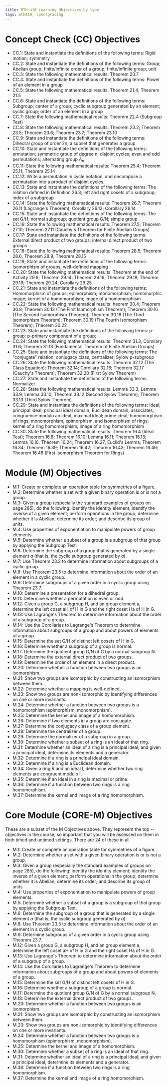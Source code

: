 ```yaml
---
title: MTH 410 Learning Objectives by type
tags: mth410, specsgrading
---
```


# Concept Check (CC) Objectives

+ CC.1: State and instantiate the definitions of the following terms: Rigid motion; symmetry
+ CC.2: State and instantiate the definitions of the following terms: Group; Abelian group; finite/infinite order of a group; finite/infinite group; unit
+ CC.3: State the following mathematical results: Theorem 20.7
+ CC.4: State and instantiate the definitions of the following terms: Power of an element in a group
+ CC.5: State the following mathematical results: Theorem 21.4; Theorem 21.5
+ CC.6: State and instantiate the definitions of the following terms: Subgroup; center of a group; cyclic subgroup generated by an element; cyclic group; order of an element in a group
+ CC.7: State the following mathematical results: Theorem 22.4 (Subgroup Test)
+ CC.8: State the following mathematical results: Theorem 23.2; Theorem 23.5; Theorem 23.6; Theorem 23.7; Theorem 23.10
+ CC.9: State and instantiate the definitions of the following terms: Dihedral group of order 2n; a subset that generates a group
+ CC.10: State and instantiate the definitions of the following terms: ermutation; symmetric group of degree n; disjoint cycles; even and odd permutations; alternating group $A_n$
+ CC.11: State the following mathematical results: Theorem 25.4; Theorem 25.11; Theorem 25.14
+ CC.12: Write a permutation in cycle notation, and decompose a permutation into a product of disjoint cycles. 
+ CC.13: State and instantiate the definitions of the following terms: The relation defined in Definition 26.3; left and right cosets of a subgroup; index of a subgroup
+ CC.14: State the following mathematical results: Theorem 26.7; Theorem 26.11 (Lagrange's Theorem); Corollary 26.13; Corollary 26.14
+ CC.15: State and instantiate the definitions of the following terms: The set G/H; normal subgroup; quotient group G/N; simple group
+ CC.16: State the following mathematical results: Theorem 27.5; Theorem 27.10; Theorem 27.11 (Cauchy's Theorem for Finite Abelian Groups)
+ CC.17: State and instantiate the definitions of the following terms: External direct product of two groups; internal direct product of two groups
+ CC.18: State the following mathematical results: Theorem 28.5; Theorem 28.6; Theorem 28.9; Theorem 28.15
+ CC.19; State and instantiate the definitions of the following terms: Isomorphism of groups; well-defined mapping
+ CC.20: State the following mathematical results: Theorem at the end of Activity 29.9; Theorem 29.14; Theorem 29.16; Theorem 29.18; Theorem 29.19; Theorem 29.24; Corollary 29.25 
+ CC.21: State and instantiate the definitions of the following terms: Homomorphism of groups; epimorphism; monomorphism; homomorphic image; kernel of a homomorphism; image of a homomorphism
+ CC.22: State the following mathematical results: heorem 30.4; Theorem 30.8; Theorem 30.13 (The First Isomorphism Theorem); Theorem 30.16 (The Second Isomorphism Theorem); Theorem 30.18 (The Third Isomorphism Theorem); Theorem 30.19 (The Fourth Isomorphism Theorem); Theorem 30.22
+ CC.23: State and instantiate the definitions of the following terms: p-group; p-primary component of a group; 
+ CC.24: State the following mathematical results: Theorem 31.3; Corollary 31.6; Theorem 31.13 (Fundamental Theorem of Finite Abelian Groups)
+ CC.25: State and instantiate the definitions of the following terms: The "conjugate" relation; conjugacy class; centralizer; Sylow p-subgroup
+ CC.26: State the following mathematical results: Theorem 32.12 (The Class Equation); Theorem 32.14; Corollary 32.16; Theorem 32.17 (Cauchy's Theorem); Theorem 32.20 (First Sylow Theorem)
+ CC.27: State and instantiate the definitions of the following terms: Normalizer
+ CC.28: State the following mathematical results: Lemma 33.3; Lemma 33.9; Lemma 33.10; Theorem 33.12 (Second Sylow Theorem); Theorem 33.13 (Third Sylow Theorem)
+ CC.29: State and instantiate the definitions of the following terms: Ideal; principal ideal; principal ideal domain; Euclidean domain; associates; congruence modulo an ideal; maximal ideal; prime ideal; homomorphism of rings; monomorphism, epimorphism, and isomorphism of rings; kernel of a ring homomorphism; image of a ring homomorphism
+ CC.30: State the following mathematical results: Theorem 16.4 (Ideal Test); Theorem 16.8; Theorem 16.10; Lemma 16.11; Theorem 16.13; Lemma 16.16; Theorem 16.24; Theorem 16.27; Euclid's Lemma; Theorem 16.34; Theorem 16.39; Theorem 16.42; Theorem 16.43; Theorem 16.46; Theorem 16.48 (First Isomorphism Theorem for Rings)


# Module (M) Objectives


+ M.1: Create or complete an operation table for symmetries of a figure. 
+ M.2: Determine whether a set with a given binary operation is or is not a group. 
+ M.3: Given a group (especially the standard examples of groups on page 285), do the following: identify the identity element; identify the inverse of a given element; perform operations in the group; determine whether it is Abelian; determine its order; and describe its group of units. 
+ M.4: Use properties of exponentiation to manipulate powers of group elements.
+ M.5: Determine whether a subset of a group is a subgroup of that group by applying the Subgroup Test.
+ M.6: Determine the subgroup of a group that is generated by a single element $a$ (that is, the cyclic subgroup generated by $a$). 
+ M.7: Use Theorem 23.2 to determine information about subgroups of a cyclic group. 
+ M.8: Use Theorem 23.5 to determine information about the order of an element in a cyclic group. 
+ M.9: Determine subgroups of a given order in a cyclic group using Theorem 23.7. 
+ M.10: Determine a presentation for a dihedral group. 
+ M.11: Determine whether a permutation is even or odd. 
+ M.12: Given a group G, a subgroup H, and an group element a, determine the left coset aH of H in G and the right coset Ha of H in G. 
+ M.13: Use Lagrange's Theorem to determine information about the order of a subgroup of a group. 
+ M.14: Use the Corollaries to Lagrange's Theorem to determine information about subgroups of a group and about powers of elements of a group. 
+ M.15: Determine the set G/H of distinct left cosets of H in G. 
+ M.16: Determine whether a subgroup of a group is normal. 
+ M.17: Determine the quotient group G/N of G by a normal subgroup N.
+ M.18: Determine the external direct product of two groups. 
+ M.19: Determine the order of an element in a direct product. 
+ M.20: Determine whether a function between two groups is an isomorphism. 
+ M.21: Show two groups are isomorphic by constructing an isomorphism between them. 
+ M.22: Determine whether a mapping is well-defined. 
+ M.23: Show two groups are non-isomorphic by identifying differences on one or more invariants. 
+ M.24: Determine whether a function between two groups is a homomorphism (epimorphism, monomorphism). 
+ M.25: Determine the kernel and image of a homomorphism. 
+ M.26: Determine if two elements in a group are conjugate. 
+ M.27: Determine the conjugacy class of a group element. 
+ M.28: Determine the centralizer of a group. 
+ M.29: Determine the normalizer of a subgroup in a group.
+ M.30: Determine whether a subset of a ring is an ideal of that ring. 
+ M.31: Determine whether an ideal of a ring is a principal ideal; and given a principal ideal, determine its elements and a generator.
+ M.32: Determine if a ring is a principal ideal domain. 
+ M.33: Determine if a ring is a Euclidean domain. 
+ M.34: Given a ring R and an ideal I, determine whether two ring elements are congruent modulo I. 
+ M.35: Determine if an ideal in a ring is maximal or prime. 
+ M.36: Determine if a function between two rings is a ring homomorphism. 
+ M.37: Determine the kernel and image of a ring homomorphism. 


# Core Module (CORE-M) Objectives

These are a subset of the M Objectives above. They represent the top -- objectives in the course, so important that you will be assessed on them in both timed and untimed settings. There are 24 of these in all. 

+ M.1: Create or complete an operation table for symmetries of a figure. 
+ M.2: Determine whether a set with a given binary operation is or is not a group. 
+ M.3: Given a group (especially the standard examples of groups on page 285), do the following: identify the identity element; identify the inverse of a given element; perform operations in the group; determine whether it is Abelian; determine its order; and describe its group of units. 
+ M.4: Use properties of exponentiation to manipulate powers of group elements.
+ M.5: Determine whether a subset of a group is a subgroup of that group by applying the Subgroup Test.
+ M.6: Determine the subgroup of a group that is generated by a single element $a$ (that is, the cyclic subgroup generated by $a$). 
+ M.8: Use Theorem 23.5 to determine information about the order of an element in a cyclic group. 
+ M.9: Determine subgroups of a given order in a cyclic group using Theorem 23.7. 
+ M.12: Given a group G, a subgroup H, and an group element a, determine the left coset aH of H in G and the right coset Ha of H in G. 
+ M.13: Use Lagrange's Theorem to determine information about the order of a subgroup of a group. 
+ M.14: Use the Corollaries to Lagrange's Theorem to determine information about subgroups of a group and about powers of elements of a group. 
+ M.15: Determine the set G/H of distinct left cosets of H in G. 
+ M.16: Determine whether a subgroup of a group is normal. 
+ M.17: Determine the quotient group G/N of G by a normal subgroup N.
+ M.18: Determine the external direct product of two groups. 
+ M.20: Determine whether a function between two groups is an isomorphism. 
+ M.21: Show two groups are isomorphic by constructing an isomorphism between them. 
+ M.23: Show two groups are non-isomorphic by identifying differences on one or more invariants. 
+ M.24: Determine whether a function between two groups is a homomorphism (epimorphism, monomorphism). 
+ M.25: Determine the kernel and image of a homomorphism. 
+ M.30: Determine whether a subset of a ring is an ideal of that ring. 
+ M.31: Determine whether an ideal of a ring is a principal ideal; and given a principal ideal, determine its elements and a generator.
+ M.36: Determine if a function between two rings is a ring homomorphism. 
+ M.37: Determine the kernel and image of a ring homomorphism. 